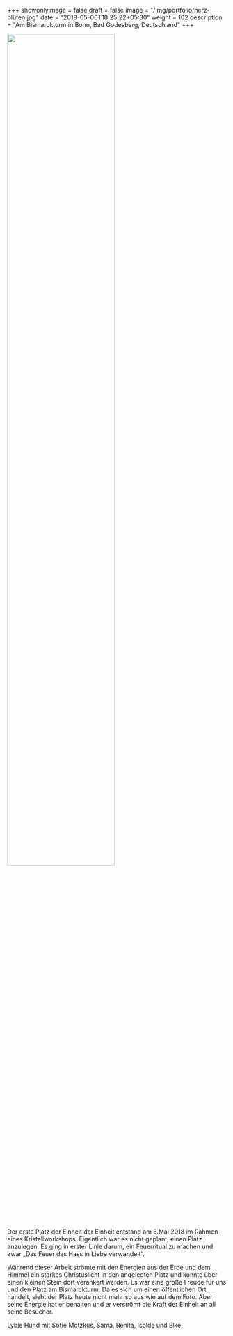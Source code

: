 +++
showonlyimage = false
draft = false
image = "/img/portfolio/herz-blüten.jpg"
date = "2018-05-06T18:25:22+05:30"
weight = 102
description = "Am Bismarckturm in Bonn, Bad Godesberg, Deutschland"
+++

<img src="/img/portfolio/herz-blüten.jpg" width=70% id="bildImText"/>

Der erste Platz der Einheit der Einheit entstand am 6.Mai 2018 im Rahmen eines Kristallworkshops. Eigentlich war es nicht geplant, einen Platz anzulegen. Es ging in erster Linie darum, ein Feuerritual zu machen und zwar „Das Feuer das Hass in Liebe verwandelt“.

Während dieser Arbeit strömte mit den Energien aus der Erde und dem Himmel ein starkes Christuslicht in den angelegten Platz  und konnte über einen kleinen Stein dort verankert werden. Es war eine große Freude für uns und den Platz am Bismarckturm. Da es sich um einen öffentlichen Ort handelt, sieht der Platz heute nicht mehr so aus wie auf dem Foto. Aber seine Energie hat er behalten und er verströmt die Kraft der Einheit an all seine Besucher.

Lybie Hund mit Sofie Motzkus, Sama, Renita, Isolde und Elke.